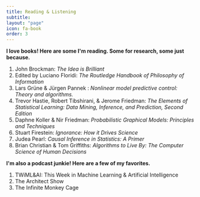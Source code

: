 ```yaml
---
title: Reading & Listening
subtitle:
layout: "page"
icon: fa-book
order: 3
---
```


**I love books! Here are some I'm reading. Some for research, some just because.**

1. John Brockman: *The Idea is Brilliant*
2. Edited by Luciano Floridi: *The Routledge Handbook of Philosophy of Information*
3. Lars Grüne & Jürgen Pannek : *Nonlinear model predictive control: Theory and algorithms.*
4. Trevor Hastie, Robert Tibshirani, & Jerome Friedman: *The Elements of Statistical Learning: Data Mining, Inference, and Prediction, Second Edition*
5. Daphne Koller & Nir Friedman: *Probabilistic Graphical Models: Principles and Techniques*
6. Stuart Firestein: *Ignorance: How it Drives Science*
7. Judea Pearl: *Causal Inference in Statistics: A Primer*
8. Brian Christian & Tom Griffiths: *Algorithms to Live By: The Computer Science of Human Decisions*


**I'm also a podcast junkie! Here are a few of my favorites.**
1. TWiML&AI: This Week in Machine Learning & Artificial Intelligence
2. The Architect Show
3. The Infinite Monkey Cage